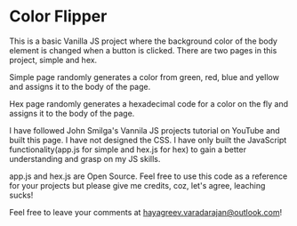 # Color Flipper

This is a basic Vanilla JS project where the background color of the body element is changed when a button is clicked. There are two pages in this project, simple and hex.

Simple page randomly generates a color from green, red, blue and yellow and assigns it to the body of the page.

Hex page randomly generates a hexadecimal code for a color on the fly and assigns it to the body of the page.

I have followed John Smilga's Vannila JS projects tutorial on YouTube and built this page. I have not designed the CSS. I have only built the JavaScript functionality(app.js for simple and hex.js for hex) to gain a better understanding and grasp on my JS skills.

app.js and hex.js are Open Source. Feel free to use this code as a reference for your projects but please give me credits, coz, let's agree, leaching sucks!

Feel free to leave your comments at hayagreev.varadarajan@outlook.com!
